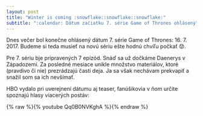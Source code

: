 ```yaml
---
layout: post
title: "Winter is coming :snowflake::snowflake::snowflake:"
subtitle: ":calendar: Dátum začiatku 7. série Game of Thrones ohlásený"
---
```


Dnes večer bol konečne ohlásený dátum 7. série Game of Thrones: 16. 7. 2017. Budeme si teda musieť na novú sériu ešte hodnú chvíľu počkať :worried:.

Pre 7. sériu bje pripravených 7 epizód. Snáď sa už dočkáme Daenerys v Západozemí. Za posledné mesiace unikle množstvo materiálov, ktoré (pravdivo či nie) prezrádzajú časti deja. Ja sa však nechávam prekvapiť a snažil som sa ich nevšímať.

HBO vydalo pri uverejnení dátumu aj teaser, fanúšikovia v ňom určite spoznajú hlasy viacerých postáv:

{% raw %}{% youtube Qq0B0NVKghA %}{% endraw %}